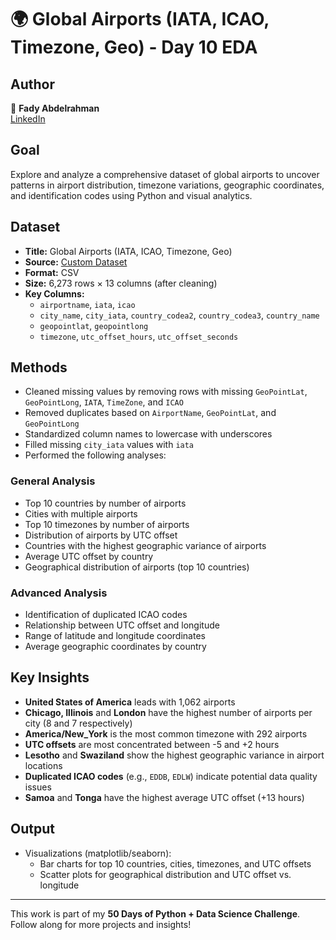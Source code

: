 # 🌍 Global Airports (IATA, ICAO, Timezone, Geo) - Day 10 EDA

## Author  
👤 **Fady Abdelrahman**  
[LinkedIn](https://www.linkedin.com/in/fady-abdelrahman-a649a12b6/)

## Goal  
Explore and analyze a comprehensive dataset of global airports to uncover patterns in airport distribution, timezone variations, geographic coordinates, and identification codes using Python and visual analytics.

## Dataset  
- **Title:** Global Airports (IATA, ICAO, Timezone, Geo)  
- **Source:** [Custom Dataset](https://www.kaggle.com/datasets/samvelkoch/global-airports-iata-icao-timezone-geo?resource=download)  
- **Format:** CSV  
- **Size:** 6,273 rows × 13 columns (after cleaning)  
- **Key Columns:**  
  - `airportname`, `iata`, `icao`  
  - `city_name`, `city_iata`, `country_codea2`, `country_codea3`, `country_name`  
  - `geopointlat`, `geopointlong`  
  - `timezone`, `utc_offset_hours`, `utc_offset_seconds`

## Methods  
- Cleaned missing values by removing rows with missing `GeoPointLat`, `GeoPointLong`, `IATA`, `TimeZone`, and `ICAO`  
- Removed duplicates based on `AirportName`, `GeoPointLat`, and `GeoPointLong`  
- Standardized column names to lowercase with underscores  
- Filled missing `city_iata` values with `iata`  
- Performed the following analyses:

### General Analysis  
- Top 10 countries by number of airports  
- Cities with multiple airports  
- Top 10 timezones by number of airports  
- Distribution of airports by UTC offset  
- Countries with the highest geographic variance of airports  
- Average UTC offset by country  
- Geographical distribution of airports (top 10 countries)

### Advanced Analysis  
- Identification of duplicated ICAO codes  
- Relationship between UTC offset and longitude  
- Range of latitude and longitude coordinates  
- Average geographic coordinates by country

## Key Insights  
- **United States of America** leads with 1,062 airports  
- **Chicago, Illinois** and **London** have the highest number of airports per city (8 and 7 respectively)  
- **America/New_York** is the most common timezone with 292 airports  
- **UTC offsets** are most concentrated between -5 and +2 hours  
- **Lesotho** and **Swaziland** show the highest geographic variance in airport locations  
- **Duplicated ICAO codes** (e.g., `EDDB`, `EDLW`) indicate potential data quality issues  
- **Samoa** and **Tonga** have the highest average UTC offset (+13 hours)

## Output  
- Visualizations (matplotlib/seaborn):  
  - Bar charts for top 10 countries, cities, timezones, and UTC offsets  
  - Scatter plots for geographical distribution and UTC offset vs. longitude  

---

This work is part of my **50 Days of Python + Data Science Challenge**.  
Follow along for more projects and insights!